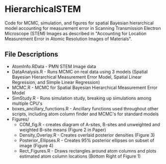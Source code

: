 # HierarchicalSTEM
Code for MCMC, simulation, and figures for spatial Bayesian hierarchical model accounting for measurement error in Scanning Transmission Electron Microscope (STEM) Images as described in "Accounting for Location Measurement Error in Atomic Resolution Images of Materials".

## File Descriptions
* AtomInfo.RData - PMN STEM Image data
* DataAnalysis.R - Runs MCMC on real data using 3 models (Spatial Bayesian Hierarchical Measurement Error Model, Spatial Linear Regression, and Simple Linear Regression)
* MCMC.R - MCMC for Spatial Bayesian Hierarchical Measurement Error Model
* SimStudy.R - Runs simulation study, breaking up simulations among multiple CPU's
* boxes_ancillary_functions.R - Ancillary functions used throughout other scripts, including atom column finder and MCMC's for standard models
* Figures/
  * COM_fig.R - creates diagram of A-sites, B-sites and unweighted and weighted B-site means (Figure 2 in Paper)
  * Density_Overlay.R - Creates overlaid posterior densities (Figure 3)
  * Posterior_Ellipses.R - Creates 95% posterior ellipses on subset of image (Figure 4)
  * Rect_Figures.R - Draws rectangles around atom columns and plots estimated atom column locations (Bottom Right of Figure 1)
